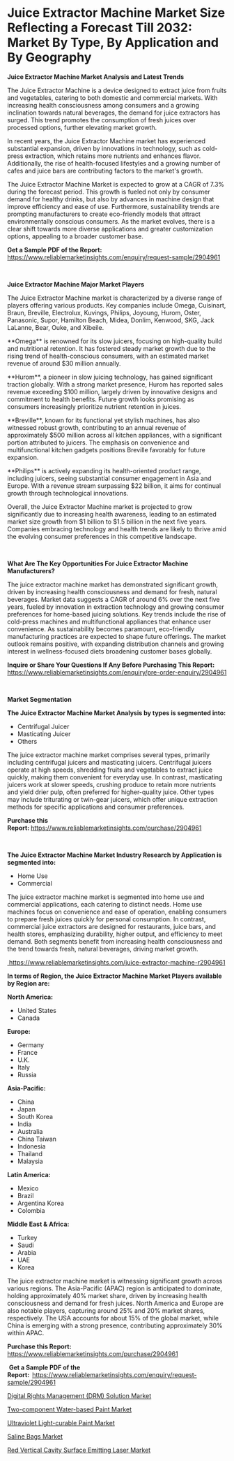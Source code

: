 <p><h1>Juice Extractor Machine Market Size Reflecting a Forecast Till 2032: Market By Type, By Application and By Geography</h1></p><p><strong>Juice Extractor Machine Market Analysis and Latest Trends</strong></p>
<p><p>The Juice Extractor Machine is a device designed to extract juice from fruits and vegetables, catering to both domestic and commercial markets. With increasing health consciousness among consumers and a growing inclination towards natural beverages, the demand for juice extractors has surged. This trend promotes the consumption of fresh juices over processed options, further elevating market growth.</p><p>In recent years, the Juice Extractor Machine market has experienced substantial expansion, driven by innovations in technology, such as cold-press extraction, which retains more nutrients and enhances flavor. Additionally, the rise of health-focused lifestyles and a growing number of cafes and juice bars are contributing factors to the market's growth.</p><p>The Juice Extractor Machine Market is expected to grow at a CAGR of 7.3% during the forecast period. This growth is fueled not only by consumer demand for healthy drinks, but also by advances in machine design that improve efficiency and ease of use. Furthermore, sustainability trends are prompting manufacturers to create eco-friendly models that attract environmentally conscious consumers. As the market evolves, there is a clear shift towards more diverse applications and greater customization options, appealing to a broader customer base.</p></p>
<p><strong>Get a Sample PDF of the Report:&nbsp;</strong> <a href="https://www.reliablemarketinsights.com/enquiry/request-sample/2904961?utm_campaign=3221&utm_medium=2&utm_source=Github&utm_content=ia&utm_term=12032025&utm_id=juice-extractor-machine">https://www.reliablemarketinsights.com/enquiry/request-sample/2904961</a></p>
<p>&nbsp;</p>
<p><strong>Juice Extractor Machine Major Market Players</strong></p>
<p><p>The Juice Extractor Machine market is characterized by a diverse range of players offering various products. Key companies include Omega, Cuisinart, Braun, Breville, Electrolux, Kuvings, Philips, Joyoung, Hurom, Oster, Panasonic, Supor, Hamilton Beach, Midea, Donlim, Kenwood, SKG, Jack LaLanne, Bear, Ouke, and Xibeile.</p><p>**Omega** is renowned for its slow juicers, focusing on high-quality build and nutritional retention. It has fostered steady market growth due to the rising trend of health-conscious consumers, with an estimated market revenue of around $30 million annually.</p><p>**Hurom**, a pioneer in slow juicing technology, has gained significant traction globally. With a strong market presence, Hurom has reported sales revenue exceeding $100 million, largely driven by innovative designs and commitment to health benefits. Future growth looks promising as consumers increasingly prioritize nutrient retention in juices.</p><p>**Breville**, known for its functional yet stylish machines, has also witnessed robust growth, contributing to an annual revenue of approximately $500 million across all kitchen appliances, with a significant portion attributed to juicers. The emphasis on convenience and multifunctional kitchen gadgets positions Breville favorably for future expansion.</p><p>**Philips** is actively expanding its health-oriented product range, including juicers, seeing substantial consumer engagement in Asia and Europe. With a revenue stream surpassing $22 billion, it aims for continual growth through technological innovations.</p><p>Overall, the Juice Extractor Machine market is projected to grow significantly due to increasing health awareness, leading to an estimated market size growth from $1 billion to $1.5 billion in the next five years. Companies embracing technology and health trends are likely to thrive amid the evolving consumer preferences in this competitive landscape.</p></p>
<p>&nbsp;</p>
<p><strong>What Are The Key Opportunities For Juice Extractor Machine Manufacturers?</strong></p>
<p><p>The juice extractor machine market has demonstrated significant growth, driven by increasing health consciousness and demand for fresh, natural beverages. Market data suggests a CAGR of around 6% over the next five years, fueled by innovation in extraction technology and growing consumer preferences for home-based juicing solutions. Key trends include the rise of cold-press machines and multifunctional appliances that enhance user convenience. As sustainability becomes paramount, eco-friendly manufacturing practices are expected to shape future offerings. The market outlook remains positive, with expanding distribution channels and growing interest in wellness-focused diets broadening customer bases globally.</p></p>
<p><strong>Inquire or Share Your Questions If Any Before Purchasing This Report:</strong> <a href="https://www.reliablemarketinsights.com/enquiry/pre-order-enquiry/2904961?utm_campaign=3221&utm_medium=2&utm_source=Github&utm_content=ia&utm_term=12032025&utm_id=juice-extractor-machine">https://www.reliablemarketinsights.com/enquiry/pre-order-enquiry/2904961</a></p>
<p>&nbsp;</p>
<p><strong>Market Segmentation</strong></p>
<p><strong>The Juice Extractor Machine Market Analysis by types is segmented into:</strong></p>
<p><ul><li>Centrifugal Juicer</li><li>Masticating Juicer</li><li>Others</li></ul></p>
<p><p>The juice extractor machine market comprises several types, primarily including centrifugal juicers and masticating juicers. Centrifugal juicers operate at high speeds, shredding fruits and vegetables to extract juice quickly, making them convenient for everyday use. In contrast, masticating juicers work at slower speeds, crushing produce to retain more nutrients and yield drier pulp, often preferred for higher-quality juice. Other types may include triturating or twin-gear juicers, which offer unique extraction methods for specific applications and consumer preferences.</p></p>
<p><strong>Purchase this Report:&nbsp;</strong><a href="https://www.reliablemarketinsights.com/purchase/2904961?utm_campaign=3221&utm_medium=2&utm_source=Github&utm_content=ia&utm_term=12032025&utm_id=juice-extractor-machine">https://www.reliablemarketinsights.com/purchase/2904961</a></p>
<p>&nbsp;</p>
<p><strong>The Juice Extractor Machine Market Industry Research by Application is segmented into:</strong></p>
<p><ul><li>Home Use</li><li>Commercial</li></ul></p>
<p><p>The juice extractor machine market is segmented into home use and commercial applications, each catering to distinct needs. Home use machines focus on convenience and ease of operation, enabling consumers to prepare fresh juices quickly for personal consumption. In contrast, commercial juice extractors are designed for restaurants, juice bars, and health stores, emphasizing durability, higher output, and efficiency to meet demand. Both segments benefit from increasing health consciousness and the trend towards fresh, natural beverages, driving market growth.</p></p>
<p><a href="https://www.reliablemarketinsights.com/juice-extractor-machine-r2904961?utm_campaign=3221&utm_medium=2&utm_source=Github&utm_content=ia&utm_term=12032025&utm_id=juice-extractor-machine">&nbsp;https://www.reliablemarketinsights.com/juice-extractor-machine-r2904961</a></p>
<p><strong>In terms of Region, the Juice Extractor Machine Market Players available by Region are:</strong></p>
<p>
    <p> <strong> North America: </strong>
        <ul>
            <li>United States</li>
            <li>Canada</li>
        </ul>
        </p> 
    <p> <strong> Europe: </strong>
        <ul>
            <li>Germany</li>
            <li>France</li>
            <li>U.K.</li>
            <li>Italy</li>
            <li>Russia</li>
        </ul>
        </p> 
    <p> <strong> Asia-Pacific: </strong>
        <ul>
            <li>China</li>
            <li>Japan</li>
            <li>South Korea</li>
            <li>India</li>
            <li>Australia</li>
            <li>China Taiwan</li>
            <li>Indonesia</li>
            <li>Thailand</li>
            <li>Malaysia</li>
        </ul>
        </p> 
    <p> <strong> Latin America: </strong>
        <ul>
            <li>Mexico</li>
            <li>Brazil</li>
            <li>Argentina Korea</li>
            <li>Colombia</li>
        </ul>
        </p> 
    <p> <strong> Middle East & Africa: </strong>
        <ul>
            <li>Turkey</li>
            <li>Saudi</li>
            <li>Arabia</li>
            <li>UAE</li>
            <li>Korea</li>
        </ul>
    </p>
    </p>
<p><p>The juice extractor machine market is witnessing significant growth across various regions. The Asia-Pacific (APAC) region is anticipated to dominate, holding approximately 40% market share, driven by increasing health consciousness and demand for fresh juices. North America and Europe are also notable players, capturing around 25% and 20% market shares, respectively. The USA accounts for about 15% of the global market, while China is emerging with a strong presence, contributing approximately 30% within APAC.</p></p>
<p><strong>Purchase this Report: </strong><a href="https://www.reliablemarketinsights.com/purchase/2904961?utm_campaign=3221&utm_medium=2&utm_source=Github&utm_content=ia&utm_term=12032025&utm_id=juice-extractor-machine">https://www.reliablemarketinsights.com/purchase/2904961</a></p>
<p>&nbsp;<strong>Get a Sample PDF of the Report:&nbsp;&nbsp;</strong><a href="https://www.reliablemarketinsights.com/enquiry/request-sample/2904961?utm_campaign=3221&utm_medium=2&utm_source=Github&utm_content=ia&utm_term=12032025&utm_id=juice-extractor-machine">https://www.reliablemarketinsights.com/enquiry/request-sample/2904961</a></p>
<p><strong></strong></p>
<p><p><a href="https://github.com/lizamflotow/Market-Research-Report-List-1/blob/main/digital-rights-management-drm-solution-market.md?utm_campaign=3221&utm_medium=2&utm_source=Github&utm_content=ia&utm_term=12032025&utm_id=juice-extractor-machine">Digital Rights Management (DRM) Solution Market</a></p><p><a href="https://github.com/tambraunrue691969/Market-Research-Report-List-1/blob/main/two-component-water-based-paint-market.md?utm_campaign=3221&utm_medium=2&utm_source=Github&utm_content=ia&utm_term=12032025&utm_id=juice-extractor-machine">Two-component Water-based Paint Market</a></p><p><a href="https://github.com/dringals/Market-Research-Report-List-6/blob/main/ultraviolet-light-curable-paint-market.md?utm_campaign=3221&utm_medium=2&utm_source=Github&utm_content=ia&utm_term=12032025&utm_id=juice-extractor-machine">Ultraviolet Light-curable Paint Market</a></p><p><a href="https://github.com/tona7vba/Market-Research-Report-List-1/blob/main/saline-bags-market.md?utm_campaign=3221&utm_medium=2&utm_source=Github&utm_content=ia&utm_term=12032025&utm_id=juice-extractor-machine">Saline Bags Market</a></p><p><a href="https://github.com/oslieselotte2192/Market-Research-Report-List-1/blob/main/red-vertical-cavity-surface-emitting-laser-market.md?utm_campaign=3221&utm_medium=2&utm_source=Github&utm_content=ia&utm_term=12032025&utm_id=juice-extractor-machine">Red Vertical Cavity Surface Emitting Laser Market</a></p></p>